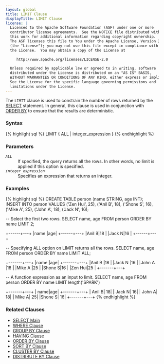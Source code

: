 ```yaml
---
layout: global
title: LIMIT Clause
displayTitle: LIMIT Clause
license: |
  Licensed to the Apache Software Foundation (ASF) under one or more
  contributor license agreements.  See the NOTICE file distributed with
  this work for additional information regarding copyright ownership.
  The ASF licenses this file to You under the Apache License, Version 2.0
  (the "License"); you may not use this file except in compliance with
  the License.  You may obtain a copy of the License at
 
     http://www.apache.org/licenses/LICENSE-2.0
 
  Unless required by applicable law or agreed to in writing, software
  distributed under the License is distributed on an "AS IS" BASIS,
  WITHOUT WARRANTIES OR CONDITIONS OF ANY KIND, either express or implied.
  See the License for the specific language governing permissions and
  limitations under the License.
---
```

The <code>LIMIT</code> clause is used to constrain the number of rows returned by
the [SELECT](sql-ref-syntax-qry-select.html) statement. In general, this clause
is used in conjunction with [ORDER BY](sql-ref-syntax-qry-select-orderby.html) to
ensure that the results are deterministic.

### Syntax
{% highlight sql %}
LIMIT { ALL | integer_expression }
{% endhighlight %}

### Parameters
<dl>
  <dt><code><em>ALL</em></code></dt>
  <dd>
    If specified, the query returns all the rows. In other words, no limit is applied if this
    option is specified.
  </dd>
  <dt><code><em>integer_expression</em></code></dt>
  <dd>
    Specifies an expression that returns an integer. 
  </dd>
</dl>

### Examples
{% highlight sql %}
CREATE TABLE person (name STRING, age INT);
INSERT INTO person VALUES
    ('Zen Hui', 25), 
    ('Anil B', 18), 
    ('Shone S', 16), 
    ('Mike A', 25),
    ('John A', 18), 
    ('Jack N', 16);
                        
-- Select the first two rows.
SELECT name, age FROM person ORDER BY name LIMIT 2;

  +------+---+
  |name  |age|
  +------+---+
  |Anil B|18 |
  |Jack N|16 |
  +------+---+

-- Specifying ALL option on LIMIT returns all the rows.
SELECT name, age FROM person ORDER BY name LIMIT ALL;

  +-------+---+
  |name   |age|
  +-------+---+
  |Anil B |18 |
  |Jack N |16 |
  |John A |18 |
  |Mike A |25 |
  |Shone S|16 |
  |Zen Hui|25 |
  +-------+---+

-- A function expression as an input to limit.
SELECT name, age FROM person ORDER BY name LIMIT length('SPARK')

  +-------+---+
  |   name|age|
  +-------+---+
  | Anil B| 18|
  | Jack N| 16|
  | John A| 18|
  | Mike A| 25|
  |Shone S| 16|
  +-------+---+
{% endhighlight %}

### Related Clauses
- [SELECT Main](sql-ref-syntax-qry-select.html)
- [WHERE Clause](sql-ref-syntax-qry-select-where.html)
- [GROUP BY Clause](sql-ref-syntax-qry-select-groupby.html)
- [HAVING Clause](sql-ref-syntax-qry-select-having.html)
- [ORDER BY Clause](sql-ref-syntax-qry-select-orderby.html)
- [SORT BY Clause](sql-ref-syntax-qry-select-sortby.html)
- [CLUSTER BY Clause](sql-ref-syntax-qry-select-clusterby.html)
- [DISTRIBUTE BY Clause](sql-ref-syntax-qry-select-distribute-by.html)

